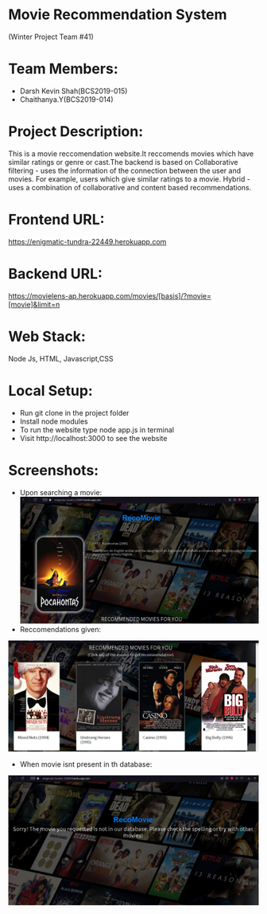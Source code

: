 # Movie Recommendation System
(Winter Project Team #41)

# Team Members:
 * Darsh Kevin Shah(BCS2019-015)
 * Chaithanya.Y(BCS2019-014)
  
# Project Description:
  This is a movie reccomendation website.It reccomends movies which have similar ratings or genre or cast.The backend is based on
  Collaborative filtering - uses the information of the connection between the user and movies.
  For example, users which give similar ratings to a movie. Hybrid - uses a combination of collaborative and content based recommendations.
  
 # Frontend URL:
 https://enigmatic-tundra-22449.herokuapp.com
  
 # Backend URL:
 https://movielens-ap.herokuapp.com/movies/[basis]/?movie=[movie]&limit=n
 
 # Web Stack:
 Node Js, HTML, Javascript,CSS
 
 # Local Setup:
* Run git clone in the project folder
* Install node modules
* To run the website type node app.js in terminal
* Visit http://localhost:3000 to see the website
 
# Screenshots:
* Upon searching a movie:
  <img src="https://github.com/darsh12shah/reco-movie/blob/main/movie%20info.png">
 * Reccomendations given:
<img src="https://github.com/darsh12shah/reco-movie/blob/main/Screenshot%20(5).png">

* When movie isnt present in th database:
<img src="https://github.com/darsh12shah/reco-movie/blob/main/failure.png.png">

 
 
 
 
 
